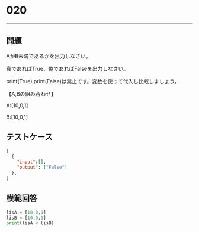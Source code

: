 
# 020

---

## 問題

AがB未満であるかを出力しなさい。

真であればTrue、偽であればFalseを出力しなさい。

print(True),print(False)は禁止です。変数を使って代入し比較しましょう。

【A,Bの組み合わせ】

A:[10,0,1]

B:[10,0,1]

## テストケース

```json
[
  {
    "input":[],
    "output": ["False"]
  },
]
```

## 模範回答

```python
lisA = [10,0,1]
lisB = [10,0,1]
print(lisA < lisB)
```
